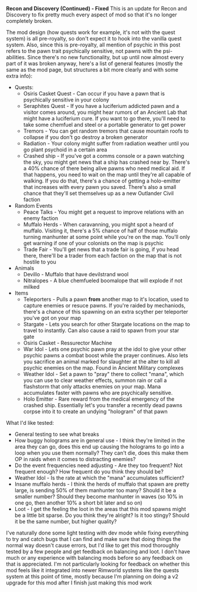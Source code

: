 ﻿**Recon and Discovery (Continued) - Fixed**
This is an update for Recon and Discovery to fix pretty much every aspect of mod so that it's no longer completely broken.

The mod design (how quests work for example, it's not with the quest system) is all pre-royalty, so don't expect it to hook into the vanilla quest system. Also, since this is pre-royalty, all mention of psychic in this post refers to the pawn trait psychically sensitive, not pawns with the psi-abilities. Since there's no new functionality, but up until now almost every part of it was broken anyway, here's a list of general features (mostly the same as the mod page, but structures a bit more clearly and with some extra info):
 * Quests:
   * Osiris Casket Quest - Can occur if you have a pawn that is psychically sensitive in your colony
   * Seraphites Quest - If you have a luciferium addicted pawn and a visitor comes around, you might hear rumors of an Ancient Lab that might have a luciferium cure. If you want to go there, you'll need to take some chemfuel and steel or a portable generator to get power
   * Tremors - You can get random tremors that cause mountain roofs to collapse if you don't go destroy a broken generator
   * Radiation - Your colony might suffer from radiation weather until you go plant psychoid in a certain area
   * Crashed ship - If you've got a comms console or a pawn watching the sky, you might get news that a ship has crashed near by. There's a 40% chance of there being alive pawns who need medical aid. If that happens, you need to wait on the map until they're all capable of walking. If you do that, there's a chance of getting a holo-emitter that increases with every pawn you saved. There's also a small chance that they'll set themselves up as a new Outlander Civil faction
 * Random Events
   * Peace Talks - You might get a request to improve relations with an enemy faction
   * Muffalo Herds - When caravanning, you might spot a heard of muffalo. Visiting it, there's a 5% chance of half of those muffalo turning manhunter at some point while you're on the map. You'll only get warning if one of your colonists on the map is psychic
   * Trade Fair - You'll get news that a trade fair is going, if you head there, there'll be a trader from each faction on the map that is not hostile to you
 * Animals
   * Devillo - Muffalo that have devilstrand wool
   * Nitralopes - A blue chemfueled boomalope that will explode if not milked
 * Items
   * Teleporters - Pulls a pawn **from** another map to it's location, used to capture enemies or resuce pawns. If you're raided by mechaniods, there's a chance of this spawning on an extra scyther per teleporter you've got on your map
   * Stargate - Lets you search for other Stargate locations on the map to travel to instantly. Can also cause a raid to spawn from your star gate
   * Osiris Casket - Ressurector Machine
   * War Idol - Lets one psychic pawn pray at the idol to give your other psychic pawns a combat boost while the prayer continues. Also lets you sacrifice an animal marked for slaughter at the alter to kill all psychic enemies on the map. Found in Ancient Military complexes
   * Weather Idol - Set a pawn to "pray" there to collect "mana", which you can use to clear weather effects, summon rain or call a flashstorm that only attacks enemies on your map. Mana accumulates faster with pawns who are psychically sensitive.
   * Holo Emitter - Rare reward from the medical emergency of the crashed ship. Essentially let's you transfer a recently dead pawns corpse into it to create an undying "hologram" of that pawn

What I'd like tested:
 * General testing to see what breaks
 * How buggy holograms are in general use - I think they're limited in the area they can go, does this end up causing the holograms to go into a loop when you use them normally? They can't die, does this make them OP in raids when it comes to distracting enemies?
 * Do the event frequencies need adjusting - Are they too frequent? Not frequent enough? How frequent do you think they should be?
 * Weather Idol - Is the rate at which the "mana" accumulates sufficient?
 * Insane muffalo herds - I think the herds of muffalo that spawn are pretty large, is sending 50% of them manhunter too many? Should it be a smaller number? Should they become manhunter in waves (so 10% in one go, then another 10% a short bit later and so on)
 * Loot - I get the feeling the loot in the areas that this mod spawns might be a little bit sparse. Do you think they're alright? Is it too stingy? Should it be the same number, but higher quality?

I've naturally done some light testing with dev mode while fixing everything to try and catch bugs that I can find and make sure that doing things the normal way doesn't cause errors, but I'd like to get this mod thoroughly tested by a few people and get feedback on balancing and loot. I don't have much or any experience with balancing mods before so any feedback on that is appreciated. I'm not particularly looking for feedback on whether this mod feels like it integrated into newer Rimworld systems like the quests system at this point of time, mostly because I'm planning on doing a v2 upgrade for this mod after I finish just making this mod work